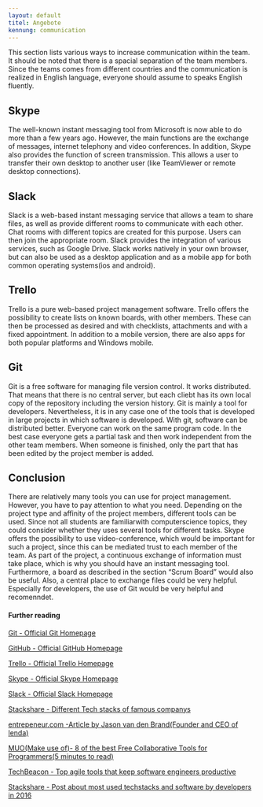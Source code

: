 ```yaml
---
layout: default
titel: Angebote
kennung: communication
---
```


This section lists various ways to increase communication within the team. It should be noted that there is a spacial separation of the team members. Since the teams comes from different countries and the communication is realized in English language, everyone should assume to speaks English fluently.

## Skype
The well-known instant messaging tool from Microsoft is now able to do more than a few years ago. However, the main functions are the exchange of messages, internet telephony and video conferences. In addition, Skype also provides the function of screen transmission. This allows a user to transfer their own desktop to another user (like TeamViewer or remote desktop connections).

## Slack
Slack is a web-based instant messaging service that allows a team to share files, as well as provide different rooms to communicate with each other. Chat rooms with different topics are created for this purpose. Users can then join the appropriate room. Slack provides the integration of various services, such as Google Drive. Slack works natively in your own browser, but can also be used as a desktop application and as a mobile app for both common operating systems(ios and android).

## Trello

Trello is a pure web-based project management software. Trello offers the possibility to create lists on known boards, with other members. These can then be processed as desired and with checklists, attachments and with a fixed appointment. In addition to a mobile version, there are also apps for both popular platforms and Windows mobile.

## Git
Git is a free software for managing file version control. It works distributed. That means that there is no central server, but each cliebt has its own local copy of the repository including the version history. Git is mainly a tool for developers. Nevertheless, it is in any case one of the tools that is developed in large projects in which software is developed. With git, software can be distributed better. Everyone can work on the same program code. In the best case everyone gets a partial task and then work independent from the other team members. When someone is finished, only the part that has been edited by the project member is added.

## Conclusion
There are relatively many tools you can use for project management. However, you have to pay attention to what you need. Depending on the project type and affinity of the project members, different tools can be used. Since not all students are familiarwith computerscience topics, they could consider whether they uses several tools for different tasks. Skype offers the possibility to use video-conference, which would be important for such a project, since this can be mediated trust to each member of the team.
As part of the project, a continuous exchange of information must take place, which is why you should have an instant messaging tool. Furthermore, a board as described in the section “Scrum Board” would also be useful. Also, a central place to exchange files could be very helpful. Especially for developers, the use of Git would be very helpful and recomenndet.

#### Further reading
[Git - Official Git Homepage](https://git-scm.com/)

[GitHub - Official GitHub Homepage](https://github.com/)

[Trello - Official Trello Homepage](https://www.atlassian.com/software/trello)

[Skype - Official Skype Homepage](https://www.skype.com/en/)

[Slack - Official Slack Homepage](https://slack.com/intl/de-de)

[Stackshare - Different Tech stacks of famous companys](https://stackshare.io/stacks)

[entrepeneur.com -Article by Jason van den Brand(Founder and CEO of lenda)](https://www.entrepreneur.com/article/248366)

[MUO(Make use of)- 8 of the best Free Collaborative Tools for Programmers(5 minutes to read)](http://www.makeuseof.com/tag/8-best-free-collaborative-tools-programmers/)

[TechBeacon - Top agile tools that keep software engineers productive](https://techbeacon.com/top-agile-tools-keep-software-engineers-productive)

[Stackshare - Post about most used techstacks and software by developers in 2016](https://stackshare.io/posts/top-developer-tools-2016)


